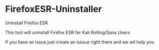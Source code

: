 # FirefoxESR-Uninstaller
Uninstall Firefox ESR

This tool will uninstall Firefox ESR for Kali Rolling/Sana Users

If you have an issue just create an isssue right there and we wil help you
